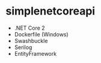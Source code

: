 # simplenetcoreapi

* .NET Core 2
* Dockerfile (Windows)
* Swashbuckle
* Serilog 
* EntityFramework
